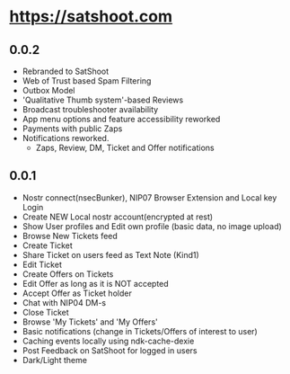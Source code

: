 # https://satshoot.com
## 0.0.2
- Rebranded to SatShoot
- Web of Trust based Spam Filtering
- Outbox Model
- 'Qualitative Thumb system'-based Reviews
- Broadcast troubleshooter availability
- App menu options and feature accessibility reworked
- Payments with public Zaps
- Notifications reworked.
    - Zaps, Review, DM, Ticket and Offer notifications


## 0.0.1
-   Nostr connect(nsecBunker), NIP07 Browser Extension and Local key Login
-   Create NEW Local nostr account(encrypted at rest)
-   Show User profiles and Edit own profile (basic data, no image upload)
-   Browse New Tickets feed
-   Create Ticket
-   Share Ticket on users feed as Text Note (Kind1)
-   Edit Ticket
-   Create Offers on Tickets
-   Edit Offer as long as it is NOT accepted
-   Accept Offer as Ticket holder
-   Chat with NIP04 DM-s
-   Close Ticket
-   Browse 'My Tickets' and 'My Offers'
-   Basic notifications (change in Tickets/Offers of interest to user)
-   Caching events locally using ndk-cache-dexie
-   Post Feedback on SatShoot for logged in users
-   Dark/Light theme
